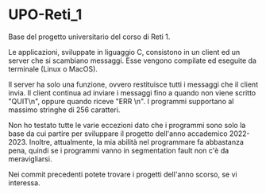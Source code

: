 # UPO-Reti_1
Base del progetto universitario del corso di Reti 1.

Le applicazioni, sviluppate in liguaggio C, consistono in un client ed un server che si scambiano messaggi.
Esse vengono compilate ed eseguite da terminale (Linux o MacOS).

Il server ha solo una funzione, ovvero restituisce tutti i messaggi che il client invia.
Il client continua ad inviare i messaggi fino a quando non viene scritto "QUIT\n", oppure quando riceve "ERR <messaggio>\n".
I programmi supportano al massimo stringhe di 256 caratteri.

Non ho testato tutte le varie eccezioni dato che i programmi sono solo la base da cui partire per sviluppare il progetto dell'anno accademico 2022-2023.
Inoltre, attualmente, la mia abilità nel programmare fa abbastanza pena, quindi se i programmi vanno in segmentation fault non c'è da meravigliarsi.

Nei commit precedenti potete trovare i progetti dell'anno scorso, se vi interessa.

